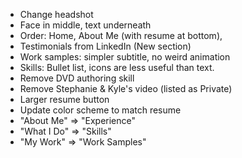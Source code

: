 - Change headshot
- Face in middle, text underneath
- Order: Home, About Me (with resume at bottom), 
- Testimonials from LinkedIn (New section)
- Work samples: simpler subtitle, no weird animation
- Skills: Bullet list, icons are less useful than text.
- Remove DVD authoring skill
- Remove Stephanie & Kyle's video (listed as Private)
- Larger resume button
- Update color scheme to match resume
- "About Me" => "Experience"
- "What I Do" => "Skills"
- "My Work" => "Work Samples"
